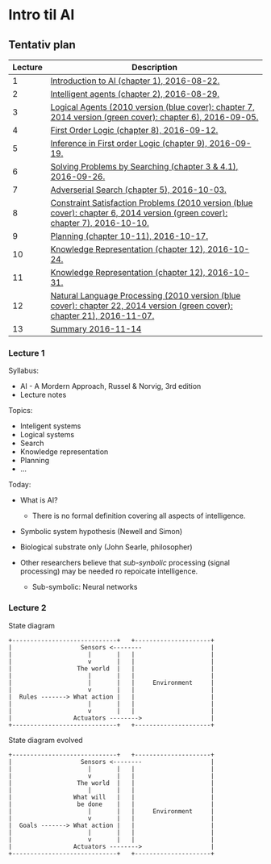 # Intro til AI

## Tentativ plan
| Lecture | Description
| --- | ----
| 1 | [Introduction to AI (chapter 1), 2016-08-22.](#lecture-1)
| 2 | [Intelligent agents (chapter 2), 2016-08-29.](#lecture-2)
| 3 | [Logical Agents (2010 version (blue cover): chapter 7, 2014 version (green cover): chapter 6), 2016-09-05.](#lecture-3)
| 4 | [First Order Logic (chapter 8), 2016-09-12.](#lecture-4)
| 5 | [Inference in First order Logic (chapter 9), 2016-09-19.](#lecture-5)
| 6 | [Solving Problems by Searching (chapter 3 & 4.1), 2016-09-26.](#lecture-6)
| 7 | [Adverserial Search (chapter 5), 2016-10-03.](#lecture-7)
| 8 | [Constraint Satisfaction Problems (2010 version (blue cover): chapter 6, 2014 version (green cover): chapter 7), 2016-10-10.](#lecture-8)
| 9 | [Planning (chapter 10-11), 2016-10-17.](#lecture-9)
| 10 | [Knowledge Representation (chapter 12), 2016-10-24.](#lecture-10)
| 11 | [Knowledge Representation (chapter 12), 2016-10-31.](#lecture-11)
| 12 | [Natural Language Processing (2010 version (blue cover): chapter 22, 2014 version (green cover): chapter 21), 2016-11-07.](#lecture-12)
| 13 | [Summary 2016-11-14](#lecture-13)

### Lecture 1

Syllabus:
- AI - A Mordern Approach, Russel & Norvig, 3rd edition
- Lecture notes


Topics:
- Inteligent systems
- Logical systems
- Search
- Knowledge representation
- Planning
- ...

Today:
- What is AI?
  - There is no formal definition covering all aspects of intelligence.

- Symbolic system hypothesis (Newell and Simon)
- Biological substrate only (John Searle, philosopher)
- Other researchers believe that *sub-synbolic* processing (signal processing) may be needed ro repoicate intelligence.
  - Sub-symbolic: Neural networks

### Lecture 2

State diagram

```
+-----------------------------+   +---------------------+
|                   Sensors <--------                   |
|                     |       |   |                     |
|                     v       |   |                     |
|                  The world  |   |                     |
|                     |       |   |                     |
|                     |       |   |     Environment     |
|                     v       |   |                     |
|  Rules -------> What action |   |                     |
|                     |       |   |                     |
|                     v       |   |                     |
|                 Actuators -------->                   |
+-----------------------------+   +---------------------+
```

State diagram evolved

```
+-----------------------------+   +---------------------+
|                   Sensors <--------                   |
|                     |       |   |                     |
|                     v       |   |                     |
|                  The world  |   |                     |
|                     |       |   |                     |
|                 What will   |   |                     |
|                  be done    |   |                     |
|                     |       |   |     Environment     |
|                     v       |   |                     |
|  Goals -------> What action |   |                     |
|                     |       |   |                     |
|                     v       |   |                     |
|                 Actuators -------->                   |
+-----------------------------+   +---------------------+
```

